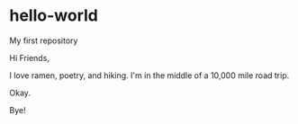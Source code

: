 # hello-world
My first repository

Hi Friends,

I love ramen, poetry, and hiking. I'm in the middle of a 10,000 mile road trip. 

Okay.

Bye!
